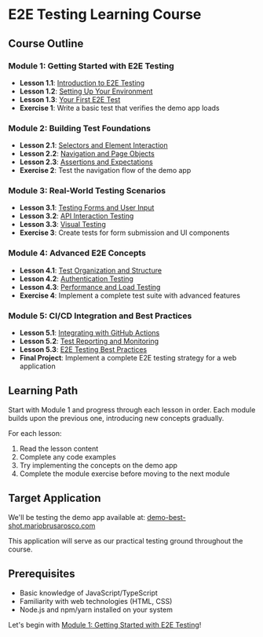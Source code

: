 # E2E Testing Learning Course

## Course Outline

### Module 1: Getting Started with E2E Testing
- **Lesson 1.1**: [Introduction to E2E Testing](./module1/lesson1.1-introduction.md)
- **Lesson 1.2**: [Setting Up Your Environment](./module1/lesson1.2-setup.md)
- **Lesson 1.3**: [Your First E2E Test](./module1/lesson1.3-first-test.md)
- **Exercise 1**: Write a basic test that verifies the demo app loads

### Module 2: Building Test Foundations
- **Lesson 2.1**: [Selectors and Element Interaction](./module2/lesson2.1-selectors.md)
- **Lesson 2.2**: [Navigation and Page Objects](./module2/lesson2.2-page-objects.md)
- **Lesson 2.3**: [Assertions and Expectations](./module2/lesson2.3-assertions.md)
- **Exercise 2**: Test the navigation flow of the demo app

### Module 3: Real-World Testing Scenarios
- **Lesson 3.1**: [Testing Forms and User Input](./module3/lesson3.1-forms.md)
- **Lesson 3.2**: [API Interaction Testing](./module3/lesson3.2-api.md)
- **Lesson 3.3**: [Visual Testing](./module3/lesson3.3-visual.md)
- **Exercise 3**: Create tests for form submission and UI components

### Module 4: Advanced E2E Concepts
- **Lesson 4.1**: [Test Organization and Structure](./module4/lesson4.1-organization.md)
- **Lesson 4.2**: [Authentication Testing](./module4/lesson4.2-authentication.md)
- **Lesson 4.3**: [Performance and Load Testing](./module4/lesson4.3-performance.md)
- **Exercise 4**: Implement a complete test suite with advanced features

### Module 5: CI/CD Integration and Best Practices
- **Lesson 5.1**: [Integrating with GitHub Actions](./module5/lesson5.1-github-actions.md)
- **Lesson 5.2**: [Test Reporting and Monitoring](./module5/lesson5.2-reporting.md)
- **Lesson 5.3**: [E2E Testing Best Practices](./module5/lesson5.3-best-practices.md)
- **Final Project**: Implement a complete E2E testing strategy for a web application

## Learning Path

Start with Module 1 and progress through each lesson in order. Each module builds upon the previous one, introducing new concepts gradually.

For each lesson:
1. Read the lesson content
2. Complete any code examples
3. Try implementing the concepts on the demo app
4. Complete the module exercise before moving to the next module

## Target Application

We'll be testing the demo app available at: [demo-best-shot.mariobrusarosco.com](https://demo-best-shot.mariobrusarosco.com)

This application will serve as our practical testing ground throughout the course.

## Prerequisites

- Basic knowledge of JavaScript/TypeScript
- Familiarity with web technologies (HTML, CSS)
- Node.js and npm/yarn installed on your system

Let's begin with [Module 1: Getting Started with E2E Testing](./module1/lesson1.1-introduction.md)! 